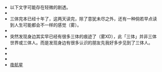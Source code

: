 - 以下文字可能存在轻微的剧透。
-
- 三体完本已经十年了，这两天读完，除了意犹未尽之外，还有一种倘若早点读到人生可能都会不一样的感觉（雾）。
-
- 突然发现身边其实早已经有很多三体的痕迹了（雾XD），此「三体」并非三体世界或三体人。而是发现身边有很多认识的朋友先我好多步见到了三体人。
-
-
-
- [夜航星](https://music.163.com/song?id=1416598057&userid=106483486)
